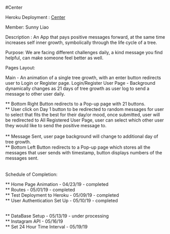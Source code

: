 #Center

Heroku Deployment : [Center](https://centering.herokuapp.com/)

Member: Sunny Liao

Description : An App that pays positive messages forward, at the same time increases self inner growth, symbolically through the life cycle of a tree.

Purpose: We are facing different challenges daily, a kind message you find helpful, can make someone feel better as well.

Pages Layout: 

Main - An animation of a single tree growth, with an enter button redirects user to Login or Register page.
Login/Register
User Page - Background dynamically changes as 21 days of tree growth as user log to send a message to other user daily.
                          
** Bottom Right Button redirects to a Pop-up page with 21 buttons. <br/>
** User click on Day 1 button to be redirected to random messages for user to select that fits the best for their day/or mood, once submitted, user will be redirected to All Registered User Page, user can select which other user they would like to send the positive message to.  <br/>                       
** Message Sent, user page background will change to additional day of tree growth. <br/>
** Bottom Left Button redirects to a Pop-up page which stores all the messages that user sends with timestamp, button displays numbers of the messages sent.<br/>
<br/> 
<br/>
Schedule of Completion:

** Home Page Animation - 04/23/19 - completed <br/>
** Routes - 05/01/19 - completed <br/>
** Test Deployment to Heroku - 05/09/19 - completed <br/>
** User Authentication Set Up - 05/10/19 - completed <br/>
<br/>

** DataBase Setup - 05/13/19 - under processing <br/>
** Instagram API - 05/16/19 <br/>
** Set 24 Hour Time Interval - 05/19/19 <br/>



                          
                          
                          
              
                          
                          
              
                          
                          
              
              
